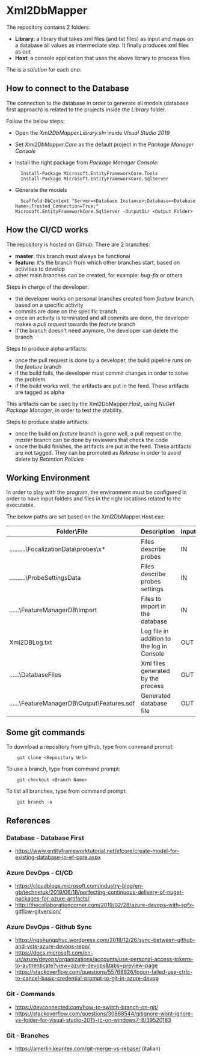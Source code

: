 # Xml2DbMapper

The repository contains 2 folders:

- **Library**: a library that takes xml files (and txt files) as input and maps on a database all values as intermediate step. It finally produces xml files as out
- **Host**: a console application that uses the above library to process files

The is a *solution* for each one.

## How to connect to the Database

The connection to the database in order to generate all models (database first approach) is related to the projects inside the *Library* folder.

Follow the below steps:

- Open the *Xml2DbMapper.Library.sln* inside *Visual Studio 2019*

- Set *Xml2DbMapper.Core* as the default project in the *Package Manager Console*

- Install the right package from *Package Manager Console*:

        Install-Package Microsoft.EntityFrameworkCore.Tools
        Install-Package Microsoft.EntityFrameworkCore.SqlServer

- Generate the models

        Scaffold-DbContext "Server=<Database Instance>;Database=<Database Name>;Trusted_Connection=True;" Microsoft.EntityFrameworkCore.SqlServer -OutputDir <Output Folder>

## How the CI/CD works

The repository is hosted on *Github*. There are 2 branches:

- **master**: this branch must always be functional
- **feature**: it's the branch from which other branches start, based on activities to develop
- other main branches can be created, for example: *bug-fix* or others

Steps in charge of the developer:

- the developer works on personal branches created from *feature* branch, based on a specific activity
- commits are done on the specific branch
- once an activity is terminated and all commits are done, the developer makes a *pull request* towards the *feature* branch
- if the branch doesn't need anymore, the developer can delete the branch

Steps to produce alpha artifacts:

- once the pull request is done by a developer, the build pipeline runs on the *feature* branch
- if the build fails, the developer must commit changes in order to solve the problem
- if the build works well, the artifacts are put in the feed. These artifacts are tagged as alpha

This artifacts can be used by the Xml2DbMapper.Host, using *NuGet Package Manager*, in order to test the stability.

Steps to produce stable artifacts:

- once the build on *feature* branch is gone well, a pull request on the *master* branch can be done by reviewers that check the code
- once the build finishes, the artifacts are put in the feed. These artifacts are not tagged. They can be promoted as *Release* in order to avoid delete by *Retention Policies*  

## Working Environment

In order to play with the program, the environment must be configured in order to have input folders and files in the right locations related to the executable.

The below paths are set based on the Xml2DbMapper.Host.exe:

|                   Folder\File                 |               Description                     | Input/Output |
|-----------------------------------------------|-----------------------------------------------|--------------|
| ..\..\..\..\..\FocalizationData\probes\x*     | Files describe probes                         |     IN       |
| ..\..\..\..\..\ProbeSettingsData              | Files describe probes settings                |     IN       |
| ..\..\..\FeatureManagerDB\Import              | Files to import in the database               |     IN       |
| Xml2DBLog.txt                                 | Log file in addition to the log in Console    |     OUT      |
| ..\..\..\DatabaseFiles                        | Xml files generated by the process            |     OUT      |
| ..\..\..\FeatureManagerDB\Output\Features.sdf | Generated database file                       |     OUT      |


## Some git commands

To download a repository from github, type from command prompt:

        git clone <Repository Url>

To use a branch, type from command prompt:

        git checkout <Branch Name>

To list all branches, type from command prompt:

        git branch -a

## References

### Database - Database First

 - <https://www.entityframeworktutorial.net/efcore/create-model-for-existing-database-in-ef-core.aspx>

### Azure DevOps - CI/CD

- <https://cloudblogs.microsoft.com/industry-blog/en-gb/technetuk/2019/06/18/perfecting-continuous-delivery-of-nuget-packages-for-azure-artifacts/>
- <http://thecollaborationcorner.com/2019/02/28/azure-devops-with-spfx-gitflow-gitversion/>

### Azure DevOps - Github Sync

- <https://ngohungphuc.wordpress.com/2018/12/26/sync-between-github-and-vsts-azure-devops-repo/>
- <https://docs.microsoft.com/en-us/azure/devops/organizations/accounts/use-personal-access-tokens-to-authenticate?view=azure-devops&tabs=preview-page>
- <https://stackoverflow.com/questions/55768926/logon-failed-use-ctrlc-to-cancel-basic-credential-prompt-to-git-in-azure-devop>

### Git - Commands

- <https://devconnected.com/how-to-switch-branch-on-git/>
- <https://stackoverflow.com/questions/30868544/gitignore-wont-ignore-vs-folder-for-visual-studio-2015-rc-on-windows7-8/39520183>

### Git - Branches

- <https://amerlin.keantex.com/git-merge-vs-rebase/> (italian)